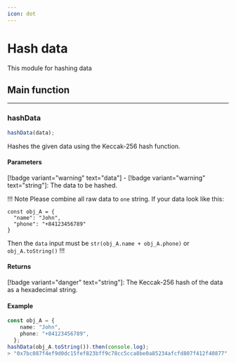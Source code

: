 ```yaml
---
icon: dot
---
```


# Hash data

This module for hashing data

## Main function

---

### hashData

```ts
hashData(data);
```

Hashes the given data using the Keccak-256 hash function.

#### Parameters

[!badge variant="warning" text="data"] - [!badge variant="warning" text="string"]: The data to be hashed.

!!! Note
Please combine all raw data to `one` string. If your data look like this:

```
const obj_A = {
  "name": "John",
  "phone": "+84123456789"
}
```

Then the `data` input must be `str(obj_A.name + obj_A.phone)` or `obj_A.toString()`
!!!

#### Returns

[!badge variant="danger" text="string"]: The Keccak-256 hash of the data as a hexadecimal string.

#### Example

```ts
const obj_A = {
    name: "John",
    phone: "+84123456789",
  };
hashData(obj_A.toString()).then(console.log);
> "0x7bc087f4ef9d0dc15fef823bff9c78cc5cca8be0a85234afcfd807f412f40877"
```
